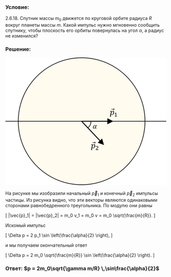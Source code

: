 ###  Условие: 

$2.6.18.$ Спутник массы $m_0$ движется по круговой орбите радиуса $R$ вокруг планеты массы $m$. Какой импульс нужно мгновенно сообщить спутнику, чтобы плоскость его орбиты повернулась на угол $\alpha$, а радиус не изменился? 

###  Решение: 

![|1232x973, 45%](../../img/2.6.18/Picture1.svg)

На рисунке мы изобразили начальный $\vec{p}_1$ и конечный $\vec{p}_2$ импульсы частицы. Из рисунка видно, что эти векторы являются одинаковыми сторонами равнобедренного треугольника. По модулю они равны

\[
|\vec{p}_1| = |\vec{p}_2| = m_0 v_1 = m_0 v = m_0 \sqrt{\frac{m}{R}}.
\]

Искомый импульс

\[
\Delta p = 2 p_1 \sin \left(\frac{\alpha}{2} \right),
\]

и мы получаем окончательный ответ

\[
\Delta p = 2 m_0 \sqrt{\frac{m}{R}} \sin \left(\frac{\alpha}{2} \right).
\]


###  Ответ: $p = 2m_0\sqrt{\gamma m/R} \,\sin\frac{\alpha}{2}$ 
